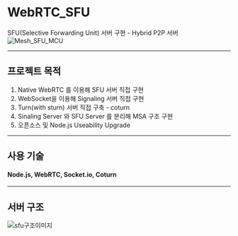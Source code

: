 # WebRTC_SFU
SFU(Selective Forwarding Unit) 서버 구현 - Hybrid P2P 서버
![Mesh_SFU_MCU](https://user-images.githubusercontent.com/30948477/146751325-1ba6aed2-e645-4404-8d9e-d5434527c747.png)

---
## 프로젝트 목적
1. Native WebRTC 를 이용해 SFU 서버 직접 구현
2. WebSocket을 이용해 Signaling 서버 직접 구현
3. Turn(with sturn) 서버 직접 구축 - coturn
4. Sinaling Server 와 SFU Server 를 분리해 MSA 구조 구현
5. 오픈소스 및 Node.js Useability Upgrade
---
## 사용 기술

#### Node.js, WebRTC, Socket.io, Coturn

---
## 서버 구조

![sfu구조이미지](https://user-images.githubusercontent.com/30948477/146756536-b32d0c83-9bb7-47f4-a189-a7f9757627e2.JPG)
